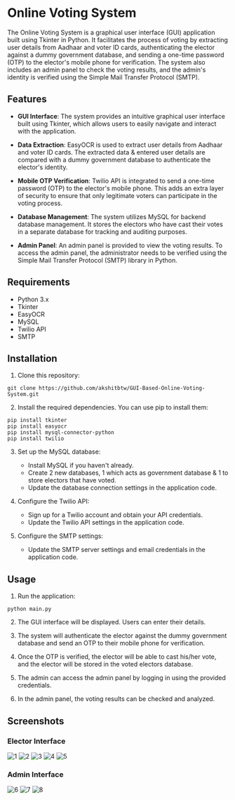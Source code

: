 # Online Voting System

The Online Voting System is a graphical user interface (GUI) application built using Tkinter in Python. It facilitates the process of voting by extracting user details from Aadhaar and voter ID cards, authenticating the elector against a dummy government database, and sending a one-time password (OTP) to the elector's mobile phone for verification. The system also includes an admin panel to check the voting results, and the admin's identity is verified using the Simple Mail Transfer Protocol (SMTP).

## Features

- **GUI Interface**: The system provides an intuitive graphical user interface built using Tkinter, which allows users to easily navigate and interact with the application.

- **Data Extraction**: EasyOCR is used to extract user details from Aadhaar and voter ID cards. The extracted data & entered user details are compared with a dummy government database to authenticate the elector's identity.

- **Mobile OTP Verification**: Twilio API is integrated to send a one-time password (OTP) to the elector's mobile phone. This adds an extra layer of security to ensure that only legitimate voters can participate in the voting process.

- **Database Management**: The system utilizes MySQL for backend database management. It stores the electors who have cast their votes in a separate database for tracking and auditing purposes.

- **Admin Panel**: An admin panel is provided to view the voting results. To access the admin panel, the administrator needs to be verified using the Simple Mail Transfer Protocol (SMTP) library in Python.

## Requirements

- Python 3.x
- Tkinter
- EasyOCR
- MySQL
- Twilio API
- SMTP

## Installation

1. Clone this repository:

```
git clone https://github.com/akshitbtw/GUI-Based-Online-Voting-System.git
```

2. Install the required dependencies. You can use pip to install them:

```
pip install tkinter
pip install easyocr
pip install mysql-connector-python
pip install twilio
```

3. Set up the MySQL database:
   - Install MySQL if you haven't already.
   - Create 2 new databases, 1 which acts as government database & 1 to store electors that have voted.
   - Update the database connection settings in the application code.

4. Configure the Twilio API:
   - Sign up for a Twilio account and obtain your API credentials.
   - Update the Twilio API settings in the application code.

5. Configure the SMTP settings:
   - Update the SMTP server settings and email credentials in the application code.

## Usage

1. Run the application:

```
python main.py
```

2. The GUI interface will be displayed. Users can enter their details.

3. The system will authenticate the elector against the dummy government database and send an OTP to their mobile phone for verification.

4. Once the OTP is verified, the elector will be able to cast his/her vote, and the elector will be stored in the voted electors database.

5. The admin can access the admin panel by logging in using the provided credentials.

6. In the admin panel, the voting results can be checked and analyzed.

## Screenshots
### Elector Interface
![1](https://github.com/akshitbtw/GUI-Based-Online-Voting-System/assets/83155183/7de2ab50-6658-4d79-b62e-7ec0804d72b1)
![2](https://github.com/akshitbtw/GUI-Based-Online-Voting-System/assets/83155183/0516ce3a-afc5-48d6-bb12-efd31c0933fc)
![3](https://github.com/akshitbtw/GUI-Based-Online-Voting-System/assets/83155183/99bcd87e-3167-41b0-bb05-28c35fab5a3f)
![4](https://github.com/akshitbtw/GUI-Based-Online-Voting-System/assets/83155183/e33448dc-9967-48d2-a57f-58346c701dd1)
![5](https://github.com/akshitbtw/GUI-Based-Online-Voting-System/assets/83155183/919ce47e-eec3-4475-a7ba-cf754d4dfb59)

### Admin Interface
![6](https://github.com/akshitbtw/GUI-Based-Online-Voting-System/assets/83155183/50923ed8-a06d-4914-b62e-46eb43ae1330)
![7](https://github.com/akshitbtw/GUI-Based-Online-Voting-System/assets/83155183/d0a4d449-d758-48cb-b4fe-ad9308359d69)
![8](https://github.com/akshitbtw/GUI-Based-Online-Voting-System/assets/83155183/dab8e3be-2a54-474e-b562-9f44d9fdda46)
